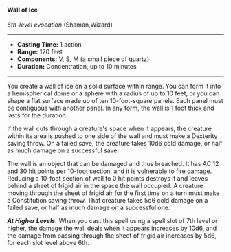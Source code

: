 #### Wall of Ice
*6th-level evocation* (Shaman,Wizard)
___
- **Casting Time:** 1 action
- **Range:** 120 feet
- **Components:** V, S, M (a small piece of quartz)
- **Duration:** Concentration, up to 10 minutes
---
You create a wall of ice on a solid surface within range. You can form it into a hemispherical dome or a sphere with a radius of up to 10 feet, or you can shape a flat surface made up of ten 10-foot-square panels. Each panel must be contiguous with another panel. In any form, the wall is 1 foot thick and lasts for the duration.

If the wall cuts through a creature's space when it appears, the creature within its area is pushed to one side of the wall and must make a Dexterity saving throw. On a failed save, the creature takes 10d6 cold damage, or half as much damage on a successful save.

The wall is an object that can be damaged and thus breached. It has AC 12 and 30 hit points per 10-foot section, and it is vulnerable to fire damage. Reducing a 10-foot section of wall to 0 hit points destroys it and leaves behind a sheet of frigid air in the space the wall occupied. A creature moving through the sheet of frigid air for the first time on a turn must make a Constitution saving throw. That creature takes 5d6 cold damage on a failed save, or half as much damage on a successful one.

***At Higher Levels.*** When you cast this spell using a spell slot of 7th level or higher, the damage the wall deals when it appears increases by 10d6, and the damage from passing through the sheet of frigid air increases by 5d6, for each slot level above 6th.
